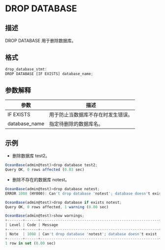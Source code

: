 DROP DATABASE 
==================================



描述 
-----------

DROP DATABASE 用于删除数据库。

格式 
-----------

```javascript
drop_database_stmt:
DROP DATABASE [IF EXISTS] database_name;
```



参数解释 
-------------



|    **参数**     |      **描述**       |
|---------------|-------------------|
| IF EXISTS     | 用于防止当数据库不存在时发生错误。 |
| database_name | 指定待删除的数据库名。       |



示例 
-----------

* 删除数据库 test2。




```javascript
OceanBase(admin@test)>drop database test2;
Query OK, 0 rows affected (0.03 sec)
```



* 删除不存在的数据库 notest。




```javascript
OceanBase(admin@test)>drop database notest;
ERROR 1008 (HY000): Can't drop database 'notest'; database doesn't exist

OceanBase(admin@test)>drop database if exists notest;
Query OK, 0 rows affected, 1 warning (0.00 sec)

OceanBase(admin@test)>show warnings;
+-------+------+------------------------------------------------------+
| Level | Code | Message                                              |
+-------+------+------------------------------------------------------+
| Note  | 1008 | Can't drop database 'notest'; database doesn't exist |
+-------+------+------------------------------------------------------+
1 row in set (0.00 sec)
```



